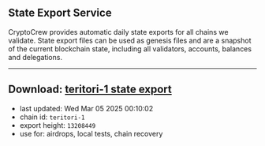 ## State Export Service
CryptoCrew provides automatic daily state exports for all chains we validate. State export files can be used as genesis files and are a snapshot of the current blockchain state, including all validators, accounts, balances and delegations.

---
**Download: [teritori-1 state export](https://dl-eu2.ccvalidators.com/SERVICE/teritori/teritori-1_export_13208449.json)**
---

- last updated: Wed Mar 05 2025 00:10:02
- chain id: `teritori-1`
- export height: `13208449`
- use for: airdrops, local tests, chain recovery
